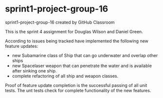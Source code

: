 # sprint1-project-group-16
sprint1-project-group-16 created by GitHub Classroom

This is the sprint 4 assignment for Douglas Wilson and Daniel Green. 

According to issues being tracked have implemented the following new feature updates:
  - new Subamarine class of Ship that can go underwater and overlap other ships
  - new Spacelaser weapon that can penetrate the water and is available after sinking one ship.
  - complete refactoring of all ship and weapon classes.
  
Proof of feature update completion is the successful passing of all unit tests. 
The unt tests check for complete functionality of the new features.
